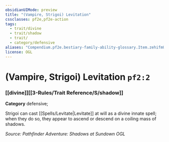 ```yaml
---
obsidianUIMode: preview
title: "(Vampire, Strigoi) Levitation"
cssclasses: pf2e,pf2e-action
tags:
  - trait/divine
  - trait/shadow
  - trait/
  - category/defensive
aliases: "Compendium.pf2e.bestiary-family-ability-glossary.Item.zehifmU1fTeGs2ev"
license: OGL
---
```

# (Vampire, Strigoi) Levitation `pf2:2`

### [[divine]][[3-Rules/Trait Reference/S/shadow]]

**Category** defensive; 




Strigoi can cast [[Spells/Levitate|Levitate]] at will as a divine innate spell; when they do so, they appear to ascend or descend on a coiling mass of shadows.

*Source: Pathfinder Adventure: Shadows at Sundown*
*OGL*